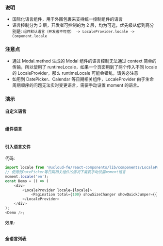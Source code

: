 ### 说明

-   国际化语言组件，用于外围包裹来支持统一控制组件的语言
-   语言控制分为 3 层，开发者可控制的为 2 层，均为可选，优先级从低到高分别是: `组件默认语言（开发者不可控） -> LocaleProvider.locale -> Component.locale`

### 注意点

-   通过 Modal.method 生成的 Modal 组件的语言控制无法通过 context 简单的传输，所以使用了 runtimeLocale，如果一个页面用到了两个传入不同 locale 的 LocaleProvider，那么 runtimeLocale 可能会错乱，请务必注意
-   如用到 DatePicker、Calendar 等日期相关组件，LocaleProvider 由于生命周期顺序的问题无法实时变更语言，需要手动设置 moment 的语言。

### 演示

#### 自定义语言

```js {"codepath": "localeprovider.jsx"}
```

#### 组件语言

```js {"codepath": "componentlocale.jsx"}
```

#### 引入语言文件

代码:

```js static
import locale from '@ucloud-fe/react-components/lib/components/LocaleProvider/locale/en_US';
// 使用到DatePicker等日期相关组件的情况下需要手动设置moment语言
moment.locale('en');
const Demo = () => (
    <div>
        <LocaleProvider locale={locale}>
            <Pagination total={100} showSizeChanger showQuickJumper={{ goButton: true }} />
        </LocaleProvider>
    </div>
);
<Demo />;
```

效果:

```js {"codepath": "localefile.jsx", "noeditor": true}
```

#### 全语言列表

```js {"codepath": "list.jsx", "noeditor": true}
```
